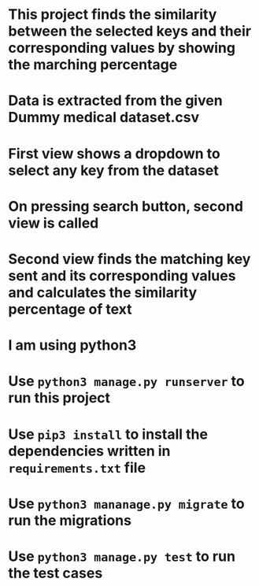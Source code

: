 # This project finds the similarity between the selected keys and their corresponding values by showing the marching percentage 
# Data is extracted from the given Dummy medical dataset.csv
# First view shows a dropdown to select any key from the dataset
# On pressing search button, second view is called
# Second view finds the matching key sent and its corresponding values and calculates the similarity percentage of text

# I am using python3
# Use `python3 manage.py runserver` to run this project
# Use `pip3 install` to install the dependencies written in `requirements.txt` file
# Use `python3 mananage.py migrate` to run the migrations
# Use `python3 manage.py test` to run the test cases
